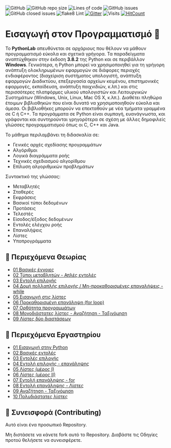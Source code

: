 ![GitHub](https://img.shields.io/github/license/Effie375/PythonLab)
![GitHub repo size](https://img.shields.io/github/repo-size/Effie375/PythonLab)
![Lines of code](https://img.shields.io/tokei/lines/github/Effie375/PythonLab)
![GitHub issues](https://img.shields.io/github/issues-raw/Effie375/PythonLab)
![GitHub closed issues](https://img.shields.io/github/issues-closed-raw/Effie375/PythonLab)
![flake8 Lint](https://github.com/Effie375/PythonLab/workflows/flake8%20Lint/badge.svg)
[![Gitter](https://badges.gitter.im/TPTE_Python/community.svg)](https://gitter.im/TPTE_Python/community?utm_source=badge&utm_medium=badge&utm_campaign=pr-badge)
![Visits](https://badges.pufler.dev/visits/Effie375/PythonLab)
[![HitCount](http://hits.dwyl.com/effie375/PythonLab.svg)](http://hits.dwyl.com/effie375/PythonLab)

# Εισαγωγή στον Προγραμματισμό 🐍

Το **PythonLab** απευθύνεται σε αρχάριους που θέλουν να μάθουν προγραμματισμό εύκολα και σχετικά γρήγορα. Τα παραδείγματα αναπτύχθηκαν στην έκδοση **3.8.2** της Python και σε περιβάλλον **Windows**. Γενικότερα, η Python μπορεί να χρησιμοποιηθεί για τη γρήγορη ανάπτυξη ολοκληρωμένων εφαρμογών σε διάφορες περιοχές ενδιαφέροντος (διαχείριση συστήματος υπολογιστή, ανάπτυξη εφαρμογών Διαδικτύου, επεξεργασία αρχείων κειμένου, επιστημονικές εφαρμογές, εκπαίδευση, ανάπτυξη παιχνιδιών, κ.λπ.) και στις περισσότερες πλατφόρμες υλικού υπολογιστών και Λειτουργικών Συστημάτων (Windows, Unix, Linux, Mac OS X, κ.λπ.). Διαθέτει πληθώρα έτοιμων βιβλιοθηκών που είναι δυνατό να χρησιμοποιηθούν εύκολα και άμεσα. Οι βιβλιοθήκες μπορούν να επεκταθούν με νέα τμήματα γραμμένα σε C ή C++. Τα προγράμματα σε Python είναι συμπαγή, ευανάγνωστα, και γράφονται και συντηρούνται γρηγορότερα σε σχέση με άλλες δημοφιλείς γλώσσες προγραμματισμού όπως οι C, C++ και Java.

Το μάθημα περιλαμβάνει τη διδασκαλία σε:

- Γενικές αρχές σχεδίασης προγραμμάτων
- Αλγόριθμοι
- Λογικά διαγράμματα ροής
- Τεχνικές σχεδιασμού αλγορίθμου
- Επίλυση αλγοριθμικών προβλημάτων

Συντακτικό της γλώσσας:

- Μεταβλητές
- Σταθερές
- Εκφράσεις
- Βασικοί τύποι δεδομένων
- Προτάσεις
- Τελεστές
- Είσοδος/έξοδος δεδομένων
- Εντολές ελέγχου ροής
- Επαναλήψεις
- Λίστες
- Υποπρογράμματα

## 📁 Περιεχόμενα Θεωρίας

- [01 Βασικές έννοιες](lectures/lecture_01.md)
- [02 Τύποι μεταβλητών - Απλές εντολές](lectures/lecture_02.md)
- [03 Εντολή επιλογής](lectures/lecture_03.md)
- [04 Δομή πολλαπλής επιλογής / Μη-προκαθορισμένες επαναλήψεις - while](lectures/lecture_04.md)
- [05 Εισαγωγή στις λίστες](lectures/lecture_05.md)
- [06 Προκαθορισμένη επανάληψη (for loop)](lectures/lecture_06.md)
- [07 Ορθότητα προγραμμάτων](lectures/lecture_07.md)
- [08 Μονοδιάστατες λίστες - Αναζήτηση - Ταξινόμηση](lectures/lecture_08.md)
- [09 Λίστες δύο διαστάσεων](lectures/lecture_09.md)

## 📁 Περιεχόμενα Εργαστηρίου

- [01 Εισαγωγή στην Python](labs/lab_01.md)
- [02 Βασικές εντολές](labs/lab_02.md)
- [03 Εντολές επιλογής](labs/lab_03.md)
- [04 Εντολή επιλογής - επανάληψης](labs/lab_04.md)
- [05 Λίστες (μέρος Ι)](labs/lab_05.md)
- [06 Λίστες (μέρος ΙΙ)](labs/lab_06.md)
- [07 Εντολή επανάληψης - for](labs/lab_07.md)
- [08 Εντολή επανάληψης - Λίστες](labs/lab_08.md)
- [09 Αναζήτηση - Ταξινόμηση](labs/lab_09.md)
- [10 Πολυδιάστατες λίστες](labs/lab_10.md)

## 🔨 Συνεισφορά (Contributing)

Αυτό είναι ένα προσωπικό Repository.

Μη διστάσετε να κάνετε fork αυτό το Repository. Διαβάστε τις Οδηγίες προτού θελήσετε να συνεισφέρετε.
